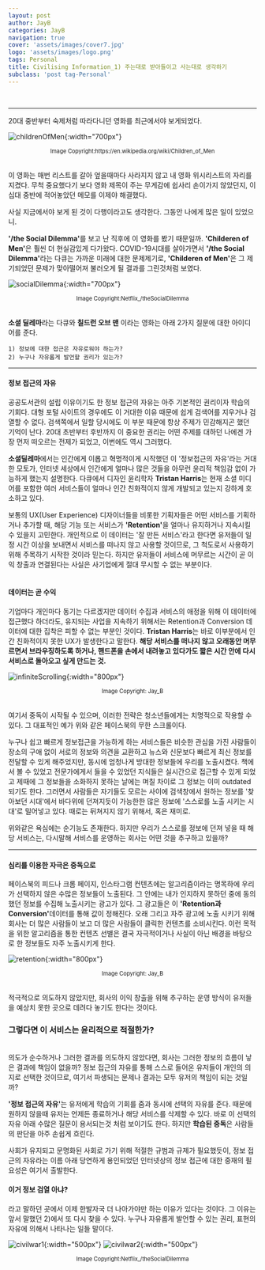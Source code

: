 ```yaml
---
layout: post
author: JayB
categories: JayB
navigation: true
cover: 'assets/images/cover7.jpg'
logo: 'assets/images/logo.png'
tags: Personal
title: Civilising Information_1) 주는대로 받아들이고 사는대로 생각하기
subclass: 'post tag-Personal'
---
```

<br>

***
20대 중반부터 숙제처럼 따라다니던 영화를 최근에서야 보게되었다.<br>

![childrenOfMen](https://user-images.githubusercontent.com/59648602/95326101-5b096a80-08a2-11eb-8a69-4bb2856448bd.jpg){:width="700px"}
<div style="text-align: center"><span style="font-size:.8em;">Image Copyright:https://en.wikipedia.org/wiki/Children_of_Men</span></div><br>


이 영화는 매번 리스트를 갈아 엎을때마다 사라지지 않고 내 영화 위시리스트의 자리를 지켰다. 무척 중요했다기 보다 영화 제목이 주는 무게감에 쉽사리 손이가지 않았던지, 이십대 중반에 적어놓았던 메모를 이제야 해결했다.<br>

사실 지금에서야 보게 된 것이 다행이라고도 생각한다. 그동안 나에게 많은 일이 있었으니.<br>

<strong>'/the Social Dilemma'</strong>를 보고 난 직후에 이 영화를 봤기 때문일까. <strong>'Childeren of Men'</strong>은 훨씬 더 현실감있게 다가왔다. COVID-19시대를 살아가면서 <strong>'/the Social Dilemma'</strong>라는 다큐는 가까운 미래에 대한 문제제기로, <strong>'Childeren of Men'</strong>은 그 제기되었던 문제가 맞아떨어져 불러오게 될 결과를 그린것처럼 보였다.<br>


![socialDilemma](https://user-images.githubusercontent.com/59648602/95326155-6bb9e080-08a2-11eb-87e1-9ab9f06be90f.png){:width="700px"}
<div style="text-align: center"><span style="font-size:.8em;">Image Copyright:Netflix_/theSocialDilemma</span></div><br>

<strong>소셜 딜레마</strong>라는 다큐와 <strong>칠드런 오브 맨</strong> 이라는 영화는 아래 2가지 질문에 대한 아이디어를 준다.<br>


```
1) 정보에 대한 접근은 자유로워야 하는가?
2) 누구나 자유롭게 발언할 권리가 있는가?
```
***

#### 정보 접근의 자유
공공도서관의 설립 이유이기도 한 정보 접근의 자유는 아주 기본적인 권리이자 학습의 기회다. 대형 포털 사이트의 경우에도 이 거대한 이유 때문에 쉽게 검색어를 지우거나 검열할 수 없다. 검색쪽에서 일할 당시에도 이 부분 때문에 항상 주제가 민감해지곤 했던 기억이 난다. 20대 초반부터 후반까지 이 중요한 권리는 어떤 주제를 대하던 나에겐 가장 먼저 떠오르는 전제가 되었고, 이번에도 역시 그러했다.<br>

<strong>소셜딜레마</strong>에서는 인간에게 이롭고 혁명적이게 시작했던 이 '정보접근의 자유'라는 거대한 모토가, 인터넷 세상에서 인간에게 얼마나 많은 것들을 아무런 윤리적 책임감 없이 가능하게 했는지 설명한다. 다큐에서 디자인 윤리학자 <strong>Tristan Harris</strong>는 현재 소셜 미디어를 포함한 여러 서비스들이 얼마나 인간 친화적이지 않게 개발되고 있는지 강하게 호소하고 있다.<br>

보통의 UX(User Experience) 디자이너들을 비롯한 기획자들은 어떤 서비스를 기획하거나 추가할 때, 해당 기능 또는 서비스가 <strong>'Retention'</strong>을 얼마나 유지하거나 지속시킬 수 있을지 고민한다. 개인적으로 이 데이터는 '잘 만든 서비스'라고 한다면 유저들이 일정 시간 이상을 보내면서 서비스를 떠나지 않고 사용할 것이므로, 그 척도로서 사용하기 위해 주목하기 시작한 것이라 믿는다. 하지만 유저들이 서비스에 머무르는 시간이 곧 이익 창출과 연결된다는 사실은 사기업에게 절대 무시할 수 없는 부분이다.<br>
<br>

#### 데이터는 곧 수익
기업마다 개인마다 동기는 다르겠지만 데이터 수집과 서비스의 애정을 위해 이 데이터에 접근했다 하더라도, 유지되는 사업을 지속하기 위해서는 Retention과 Conversion 데이터에 대한 집착은 피할 수 없는 부분인 것이다. <strong>Tristan Harris</strong>는 바로 이부분에서 인간 친화적이지 못한 UX가 발생한다고 말한다. <strong>해당 서비스를 떠나지 않고 오래동안 머무르면서 브라우징하도록 하거나, 핸드폰을 손에서 내려놓고 있다가도 짧은 시간 안에 다시 서비스로 돌아오고 싶게 만드는 것.</strong> <br>

![infiniteScrolling](https://user-images.githubusercontent.com/59648602/95331785-c5260d80-08aa-11eb-8354-368f61ba6b83.png){:width="800px"}
<div style="text-align: center"><span style="font-size:.8em;">Image Copyright: Jay_B</span></div><br>

여기서 중독이 시작될 수 있으며, 이러한 전략은 청소년들에게는 치명적으로 작용할 수 있다. 그 대표적인 예가 위와 같은 페이스북의 무한 스크롤이다.<br>

누구나 쉽고 빠르게 정보접근을 가능하게 하는 서비스들은 비슷한 관심을 가진 사람들이 장소의 구애 없이 서로의 정보와 의견을 교환하고 뉴스와 신문보다 빠르게 최신 정보를 전달할 수 있게 해주었지만, 동시에 엄청나게 방대한 정보들에 우리를 노출시켰다. 책에서 볼 수 있었고 전문가에게서 들을 수 있었던 지식들은 실시간으로 접근할 수 있게 되었고 제때에 그 정보들을 소화하지 못하는 날에는 며칠 차이로 그 정보는 이미 outdated 되기도 한다. 그러면서 사람들은 자기들도 모르는 사이에 검색창에서 원하는 정보를 '찾아보던 시대'에서 바다위에 던져지듯이 가능한한 많은 정보에 '스스로를 노출 시키는 시대'로 밀어넣고 있다. 때로는 뒤쳐지지 않기 위해서, 혹은 재미로.<br>

위와같은 욕심에는 순기능도 존재한다. 하지만 우리가 스스로를 정보에 던져 넣을 때 해당 서비스는, 다시말해 서비스를 운영하는 회사는 어떤 것을 추구하고 있을까?<br>

***


#### 심리를 이용한 자극은 중독으로
페이스북의 피드나 크롬 페이지, 인스타그램 컨텐츠에는 알고리즘이라는 명목하에 우리가 선택하지 않은 수많은 정보들이 노출된다. 그 안에는 내가 인지하지 못하던 중에 동의했던 정보를 수집해 노출시키는 광고가 있다. 그 광고들은 이 <strong>'Retention과 Conversion'</strong>데이터를 통해 값이 정해진다. 오래 그리고 자주 광고에 노출 시키기 위해 회사는 더 많은 사람들이 보고 더 많은 사람들이 클릭한 컨텐츠를 소비시킨다. 이런 목적을 위한 알고리즘을 통한 컨텐츠 선별은 결국 자극적이거나 사실이 아닌 배경을 바탕으로 한 정보들도 자주 노출시키게 한다.<br>

![retention](https://user-images.githubusercontent.com/59648602/95340745-d0cb0180-08b5-11eb-8eda-e3bf34947f7e.png){:width="800px"}
<div style="text-align: center"><span style="font-size:.8em;">Image Copyright: Jay_B</span></div><br>

적극적으로 의도하지 않았지만, 회사의 이익 창출을 위해 추구하는 운영 방식이 유저들을 예상치 못한 곳으로 데려다 놓기도 한다는 것이다.

### 그렇다면 이 서비스는 윤리적으로 적절한가?
<br>
의도가 순수하거나 그러한 결과를 의도하지 않았다면, 회사는 그러한 정보의 흐름이 낳은 결과에 책임이 없을까?
정보 접근의 자유를 통해 스스로 들어온 유저들이 개인의 의지로 선택한 것이므로, 여기서 파생되는 문제나 결과는 모두 유저의 책임이 되는 것일까?<br>

<strong>'정보 접근의 자유'</strong>는 유저에게 학습의 기회를 줌과 동시에 선택의 자유를 준다. 때문에 원하지 않을때 유저는 언제든 종료하거나 해당 서비스를 삭제할 수 있다. 바로 이 선택의 자유 아래 수많은 질문이 용서되는것 처럼 보이기도 한다. 하지만 <strong>학습된 중독</strong>은 사람들의 판단을 아주 손쉽게 흐린다.<br>

사회가 유지되고 문명화된 사회로 가기 위해 적절한 규범과 규제가 필요했듯이, 정보 접근의 자유라는 이름 아래 당연하게 용인되었던 인터넷상의 정보 접근에 대한 중재의 필요성은 여기서 출발한다.

#### 이거 정보 검열 아냐?

라고 말하던 곳에서 이제 한발자국 더 나아가야만 하는 이유가 있다는 것이다. 그 이유는 앞서 말했던 2)에서 또 다시 찾을 수 있다. 누구나 자유롭게 발언할 수 있는 권리, 표현의 자유에 의해서 나타나는 일들 말이다.

![civilwar1](https://user-images.githubusercontent.com/59648602/95343798-3967ad80-08b9-11eb-9a41-b1ce276d72a9.png){:width="500px"}
![civilwar2](https://user-images.githubusercontent.com/59648602/95343811-3cfb3480-08b9-11eb-85f8-903ae9b63595.png){:width="500px"}
<div style="text-align: center"><span style="font-size:.8em;">Image Copyright:Netflix_/theSocialDilemma</span></div><br>
